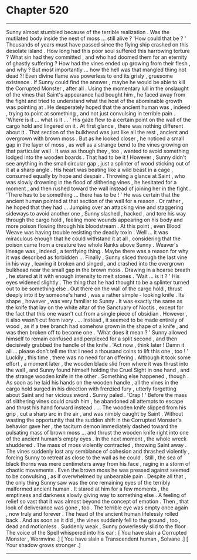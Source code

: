 
# Chapter 520


---

Sunny almost stumbled because of the terrible realization .
Was the mutilated body inside the nest of moss … still alive ?
'How could that be ? '
Thousands of years must have passed since the flying ship crashed on this desolate island . How long had this poor soul suffered this harrowing torture ? What sin had they committed , and who had doomed them for an eternity of ghastly suffering ? How had the vines ended up growing from their flesh , and why ?
But most importantly … how the hell was that mangled thing not dead ?! Even divine flame was powerless to end its grisly , gruesome existence .
If Sunny could find the answer , maybe he would be able to kill the Corrupted Monster , after all .
Using the momentary lull in the onslaught of the vines that Saint's appearance had bought him , he faced away from the fight and tried to understand what the host of the abominable growth was pointing at .
He desperately hoped that the ancient human was , indeed , trying to point at something , and not just convulsing in terrible pain .
'Where is it … what is it … '
His gaze flew to a certain point on the wall of the cargo hold and lingered on it .
At first glance , there was nothing different about it . That section of the bulkhead was just like all the rest , ancient and overgrown with brown moss . But as he looked closer , he noticed a small gap in the layer of moss , as well as a strange bend to the vines growing on that particular wall .
It was as though they , too , wanted to avoid something lodged into the wooden boards .
That had to be it !
However , Sunny didn't see anything in the small circular gap , just a splinter of wood sticking out of it at a sharp angle . His heart was beating like a wild beast in a cage , consumed equally by hope and despair .
Throwing a glance at Saint , who was slowly drowning in the flood of slithering vines , he hesitated for a moment , and then rushed toward the wall instead of joining her in the fight .
'There has to be something … there has to be ! '
He was certain that the ancient human pointed at that section of the wall for a reason . Or rather , he hoped that they had …
Jumping over an attacking vine and staggering sideways to avoid another one , Sunny slashed , hacked , and tore his way through the cargo hold , feeling more wounds appearing on his body and more poison flowing through his bloodstream .
At this point , even Blood Weave was having trouble resisting the deadly toxin . Well … it was miraculous enough that he could withstand it at all , considering that the poison came from a creature two whole Ranks above Sunny . Weaver's lineage was , indeed , a terrifying thing . Maybe there was a reason for why it was described as forbidden …
Finally , Sunny sliced through the last vine in his way , leaving it broken and singed , and crashed into the overgrown bulkhead near the small gap in the brown moss . Drawing in a hoarse breath , he stared at it with enough intensity to melt stones .
'Wait … is it ? '
His eyes widened slightly .
The thing that he had thought to be a splinter turned out to be something else .
Out there on the wall of the cargo hold , thrust deeply into it by someone's hand , was a rather simple - looking knife . Its shape , however , was very familiar to Sunny .
It was exactly the same as the knife that lay on the white altar of the Sanctuary of Noctis , except for the fact that this one wasn't cut from a single piece of obsidian .
However , it also wasn't cut from ivory .
... Instead , it seemed to be made entirely of wood , as if a tree branch had somehow grown in the shape of a knife , and was then broken off to become one .
'What does it mean ? '
Sunny allowed himself to remain confused and perplexed for a split second , and then decisively grabbed the handle of the knife .
'Act now , think later ! Damn it all ... please don't tell me that I need a thousand coins to lift this one , too ! '
Luckily , this time , there was no need for an offering . Although it took some effort , a moment later , the wooden blade slid from where it was thrust into the wall , and Sunny found himself holding the Cruel Sight in one hand , and the strange wooden knife in the other .
Something else happened , though .
As soon as he laid his hands on the wooden handle , all the vines in the cargo hold surged in his direction with frenzied fury , utterly forgetting about Saint and her vicious sword .
Sunny paled .
'Crap ! '
Before the mass of slithering vines could crush him , he abandoned all attempts to escape and thrust his hand forward instead .
… The wooden knife slipped from his grip , cut a sharp arc in the air , and was nimbly caught by Saint .
Without wasting the opportunity that the sudden shift in the Corrupted Monster's behavior gave her , the taciturn demon immediately dashed toward the pulsating mass of brown moss … and thrust the wooden knife right into one of the ancient human's empty eyes .
In the next moment , the whole wreck shuddered .
The mass of moss violently contracted , throwing Saint away . The vines suddenly lost any semblance of cohesion and thrashed violently , forcing Sunny to retreat as close to the wall as he could . Still , the sea of black thorns was mere centimeters away from his face , raging in a storm of chaotic movements .
Even the brown moss he was pressed against seemed to be convulsing , as if overwhelmed by unbearable pain .
Despite all that , the only thing Sunny saw was the one remaining eyes of the terribly malformed ancient human .
It stared at him for a few moments , the emptiness and darkness slowly giving way to something else . A feeling of relief so vast that it was almost beyond the concept of emotion .
Then , that look of deliverance was gone , too .
The terrible eye was empty once again , now truly and forever .
The head of the ancient human lifelessly rolled back .
And as soon as it did , the vines suddenly fell to the ground , too , dead and motionless .
Suddenly weak , Sunny powerlessly slid to the floor .
The voice of the Spell whispered into his ear :
[ You have slain a Corrupted Monster , Wormvine .]
[ You have slain a Transcendent human , Solvane .]
[ Your shadow grows stronger .]

---

